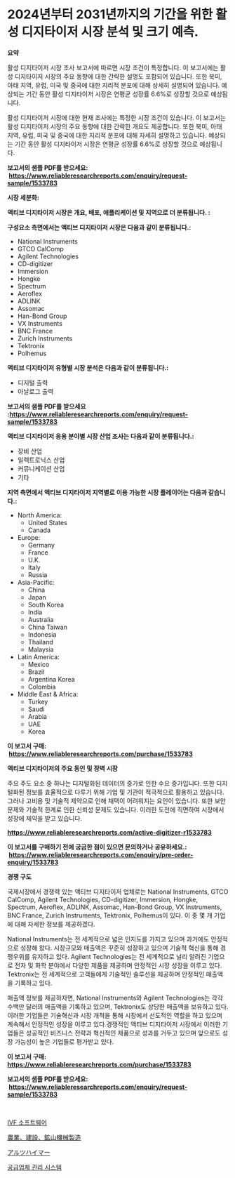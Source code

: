 <p><h1>2024년부터 2031년까지의 기간을 위한 활성 디지타이저 시장 분석 및 크기 예측.</h1></p><p><strong>요약</strong></p>
<p><p>활성 디지타이저 시장 조사 보고서에 따르면 시장 조건이 특정합니다. 이 보고서에는 활성 디지타이저 시장의 주요 동향에 대한 간략한 설명도 포함되어 있습니다. 또한 북미, 아태 지역, 유럽, 미국 및 중국에 대한 지리적 분포에 대해 상세히 설명되어 있습니다. 예상되는 기간 동안 활성 디지타이저 시장은 연평균 성장률 6.6%로 성장할 것으로 예상됩니다.</p><p>활성 디지타이저 시장에 대한 현재 조사에는 특정한 시장 조건이 있습니다. 이 보고서는 활성 디지타이저 시장의 주요 동향에 대한 간략한 개요도 제공합니다. 또한 북미, 아태 지역, 유럽, 미국 및 중국에 대한 지리적 분포에 대해 자세히 설명하고 있습니다. 예상되는 기간 동안 활성 디지타이저 시장은 연평균 성장률 6.6%로 성장할 것으로 예상됩니다.</p></p>
<p><strong>보고서의 샘플 PDF를 받으세요: &nbsp;<a href="https://www.reliableresearchreports.com/enquiry/request-sample/1533783">https://www.reliableresearchreports.com/enquiry/request-sample/1533783</a></strong></p>
<p><strong>시장 세분화:</strong></p>
<p><strong> 액티브 디지타이저 시장은 개요, 배포, 애플리케이션 및 지역으로 더 분류됩니다. :</strong></p>
<p><strong>구성요소 측면에서는 액티브 디지타이저 시장은 다음과 같이 분류됩니다.:</strong></p>
<p><ul><li>National Instruments</li><li>GTCO CalComp</li><li>Agilent Technologies</li><li>CD-digitizer</li><li>Immersion</li><li>Hongke</li><li>Spectrum</li><li>Aeroflex</li><li>ADLINK</li><li>Assomac</li><li>Han-Bond Group</li><li>VX Instruments</li><li>BNC France</li><li>Zurich Instruments</li><li>Tektronix</li><li>Polhemus</li></ul></p>
<p><strong> 액티브 디지타이저 유형별 시장 분석은 다음과 같이 분류됩니다.:</strong></p>
<p><ul><li>디지털 출력</li><li>아날로그 출력</li></ul></p>
<p><strong>보고서의 샘플 PDF를 받으세요 :<a href="https://www.reliableresearchreports.com/enquiry/request-sample/1533783">https://www.reliableresearchreports.com/enquiry/request-sample/1533783</a></strong></p>
<p><strong> 액티브 디지타이저 응용 분야별 시장 산업 조사는 다음과 같이 분류됩니다.:</strong></p>
<p><ul><li>장비 산업</li><li>일렉트로닉스 산업</li><li>커뮤니케이션 산업</li><li>기타</li></ul></p>
<p><strong>지역 측면에서 액티브 디지타이저 지역별로 이용 가능한 시장 플레이어는 다음과 같습니다.:</strong></p>
<p><ul>
    <li>
        North America:
        <ul>
            <li>United States</li>
            <li>Canada</li>
        </ul>
    </li>
    <li>
        Europe:
        <ul>
            <li>Germany</li>
            <li>France</li>
            <li>U.K.</li>
            <li>Italy</li>
            <li>Russia</li>
        </ul>
    </li>
    <li>
        Asia-Pacific:
        <ul>
            <li>China</li>
            <li>Japan</li>
            <li>South Korea</li>
            <li>India</li>
            <li>Australia</li>
            <li>China Taiwan</li>
            <li>Indonesia</li>
            <li>Thailand</li>
            <li>Malaysia</li>
        </ul>
    </li>
    <li>
        Latin America:
        <ul>
            <li>Mexico</li>
            <li>Brazil</li>
            <li>Argentina Korea</li>
            <li>Colombia</li>
        </ul>
    </li>
    <li>
        Middle East & Africa:
        <ul>
            <li>Turkey</li>
            <li>Saudi</li>
            <li>Arabia</li>
            <li>UAE</li>
            <li>Korea</li>
        </ul>
    </li>
    </ul></p>
<p><strong>이 보고서 구매: &nbsp;<a href="https://www.reliableresearchreports.com/purchase/1533783">https://www.reliableresearchreports.com/purchase/1533783</a></strong></p>
<p><strong>액티브 디지타이저의 주요 동인 및 장벽 시장</strong></p>
<p><p>주요 주도 요소 중 하나는 디지털화된 데이터의 증가로 인한 수요 증가입니다. 또한 디지털화된 정보를 효율적으로 다루기 위해 기업 및 기관이 적극적으로 활용하고 있습니다. 그러나 고비용 및 기술적 제약으로 인해 채택이 어려워지는 요인이 있습니다. 또한 보안 문제와 기술적 한계로 인한 신뢰성 문제도 있습니다. 이러한 도전에 직면하여 시장에서 성장에 제약을 받고 있습니다.</p></p>
<p><strong><a href="https://www.reliableresearchreports.com/active-digitizer-r1533783">https://www.reliableresearchreports.com/active-digitizer-r1533783</a></strong></p>
<p><strong>이 보고서를 구매하기 전에 궁금한 점이 있으면 문의하거나 공유하세요.: &nbsp;<a href="https://www.reliableresearchreports.com/enquiry/pre-order-enquiry/1533783">https://www.reliableresearchreports.com/enquiry/pre-order-enquiry/1533783</a></strong></p>
<p><strong>경쟁 구도</strong></p>
<p><p>국제시장에서 경쟁력 있는 액티브 디지타이저 업체로는 National Instruments, GTCO CalComp, Agilent Technologies, CD-digitizer, Immersion, Hongke, Spectrum, Aeroflex, ADLINK, Assomac, Han-Bond Group, VX Instruments, BNC France, Zurich Instruments, Tektronix, Polhemus이 있다. 이 중 몇 개 기업에 대해 자세한 정보를 제공하겠다.</p><p>National Instruments는 전 세계적으로 넓은 인지도를 가지고 있으며 과거에도 안정적으로 성장해 왔다. 시장규모와 매출액은 꾸준히 성장하고 있으며 기술적 혁신을 통해 경쟁우위를 유지하고 있다. Agilent Technologies는 전 세계적으로 널리 알려진 기업으로 전자 및 화학 분야에서 다양한 제품을 제공하며 안정적인 시장 성장을 이루고 있다. Tektronix는 전 세계적으로 고객들에게 기술적인 솔루션을 제공하며 안정적인 매출액을 기록하고 있다.</p><p>매출액 정보를 제공하자면, National Instruments와 Agilent Technologies는 각각 수백만 달러의 매출액을 기록하고 있으며, Tektronix도 상당한 매출액을 보유하고 있다. 이러한 기업들은 기술혁신과 시장 개척을 통해 시장에서 선도적인 역할을 하고 있으며 계속해서 안정적인 성장을 이루고 있다.경쟁적인 액티브 디지타이저 시장에서 이러한 기업들은 성공적인 비즈니스 전략과 혁신적인 제품으로 성과를 거두고 있으며 앞으로도 성장 가능성이 높은 기업들로 평가받고 있다.</p></p>
<p><strong>이 보고서 구매: &nbsp; <a href="https://www.reliableresearchreports.com/purchase/1533783">https://www.reliableresearchreports.com/purchase/1533783</a></strong></p>
<p><strong>보고서의 샘플 PDF를 받으세요: &nbsp;<a href="https://www.reliableresearchreports.com/enquiry/request-sample/1533783">https://www.reliableresearchreports.com/enquiry/request-sample/1533783</a></strong><strong></strong></p>
<p>&nbsp;</p>
<p><p><a href="https://medium.com/@marchall15/ivf-%EC%86%8C%ED%94%84%ED%8A%B8%EC%9B%A8%EC%96%B4-%EC%8B%9C%EC%9E%A5-%EA%B7%9C%EB%AA%A8-%EB%B0%8F-%EC%8B%9C%EC%9E%A5-%EB%8F%99%ED%96%A5-%EC%A0%84%EC%B2%B4-%EC%82%B0%EC%97%85-%EA%B0%9C%EC%9A%94-2024%EB%85%84%EB%B6%80%ED%84%B0-2031%EB%85%84%EA%B9%8C%EC%A7%80-49261e3da62f">IVF 소프트웨어</a></p><p><a href="https://medium.com/@coraltrout1923/%E8%BE%B2%E6%A5%AD-%E5%BB%BA%E8%A8%AD-%E6%8E%A1%E6%8E%98%E6%A9%9F%E6%A2%B0%E8%A3%BD%E9%80%A0%E6%A5%AD%E3%81%AE%E5%B8%82%E5%A0%B4%E5%8B%95%E5%90%91%E3%81%A8%E5%B8%82%E5%A0%B4%E5%88%86%E6%9E%90%E3%81%AF-2024%E5%B9%B4%E3%81%8B%E3%82%892031%E5%B9%B4%E3%81%BE%E3%81%A7%E3%81%AE%E4%BA%88%E6%B8%AC%E3%81%95%E3%82%8C%E3%81%A6%E3%81%84%E3%81%BE%E3%81%99-d961a0166acd">農業、建設、鉱山機械製造</a></p><p><a href="https://medium.com/@santosuigrtley997836/%E3%82%A2%E3%83%AB%E3%83%84%E3%83%8F%E3%82%A4%E3%83%9E%E3%83%BC%E5%B8%82%E5%A0%B4%E3%81%AE%E5%B1%95%E6%9C%9B-%E6%A5%AD%E7%95%8C%E6%A6%82%E8%A6%81%E3%81%A8%E4%BA%88%E6%B8%AC-2024%E5%B9%B4%E3%81%8B%E3%82%892031%E5%B9%B4%E3%81%BE%E3%81%A7-ed4719cf3ea4">アルツハイマー</a></p><p><a href="https://medium.com/@dinty11332244/%EA%B3%B5%EA%B8%89%EC%97%85%EC%B2%B4-%EA%B4%80%EB%A6%AC-%EC%8B%9C%EC%8A%A4%ED%85%9C-%EC%8B%9C%EC%9E%A5-%EA%B7%9C%EB%AA%A8%EB%8A%94-%EA%B8%80%EB%A1%9C%EB%B2%8C-%EC%82%B0%EC%97%85%EC%97%90%EC%84%9C-%EC%B5%9C%EC%A0%81%EC%9D%98-%EB%A7%88%EC%BC%80%ED%8C%85-%EC%B1%84%EB%84%90%EC%9D%84-%EB%82%98%ED%83%80%EB%83%85%EB%8B%88%EB%8B%A4-02286063c579">공급업체 관리 시스템</a></p></p>